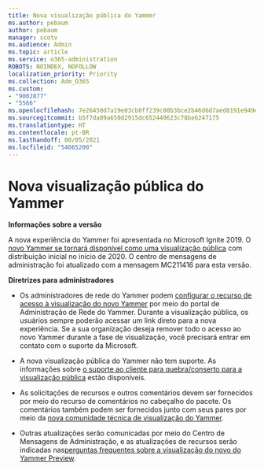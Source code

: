 ```yaml
---
title: Nova visualização pública do Yammer
ms.author: pebaum
author: pebaum
manager: scotv
ms.audience: Admin
ms.topic: article
ms.service: o365-administration
ROBOTS: NOINDEX, NOFOLLOW
localization_priority: Priority
ms.collection: Adm_O365
ms.custom:
- "9002877"
- "5566"
ms.openlocfilehash: 7e26450d7a19e03cb0ff239c00b3bce2b46d6d7aed8191e949ef6c0711aa9035
ms.sourcegitcommit: b5f7da89a650d2915dc652449623c78be6247175
ms.translationtype: HT
ms.contentlocale: pt-BR
ms.lasthandoff: 08/05/2021
ms.locfileid: "54065200"
---
```

# <a name="new-yammer-public-preview"></a>Nova visualização pública do Yammer

**Informações sobre a versão**

A nova experiência do Yammer foi apresentada no Microsoft Ignite 2019. O [novo Yammer se tornará disponível como uma visualização pública](https://docs.microsoft.com/yammer/get-started-with-yammer/newyammer-faq) com distribuição inicial no início de 2020. O centro de mensagens de administração foi atualizado com a mensagem MC211416 para esta versão.

**Diretrizes para administradores**

- Os administradores de rede do Yammer podem [configurar o recurso de acesso à visualização do novo Yammer](https://docs.microsoft.com/yammer/get-started-with-yammer/administrative-settings-opt-in-newyammer) por meio do portal de Administração de Rede do Yammer. Durante a visualização pública, os usuários sempre poderão acessar um link direto para a nova experiência. Se a sua organização deseja remover todo o acesso ao novo Yammer durante a fase de visualização, você precisará entrar em contato com o suporte da Microsoft.

- A nova visualização pública do Yammer não tem suporte. As informações sobre [o suporte ao cliente para quebra/conserto para a visualização pública](https://docs.microsoft.com/yammer/get-started-with-yammer/newyammer-faq#yammer-preview-customer-support) estão disponíveis.

- As solicitações de recursos e outros comentários devem ser fornecidos por meio do recurso de comentários no cabeçalho do pacote. Os comentários também podem ser fornecidos junto com seus pares por meio da [nova comunidade técnica de visualização do Yammer](https://techcommunity.microsoft.com/t5/new-yammer-preview/bd-p/NewYammerPreview).

- Outras atualizações serão comunicadas por meio do Centro de Mensagens de Administração, e as atualizações de recursos serão indicadas nas[perguntas frequentes sobre a visualização do novo do Yammer Preview](https://docs.microsoft.com/yammer/get-started-with-yammer/newyammer-faq).
